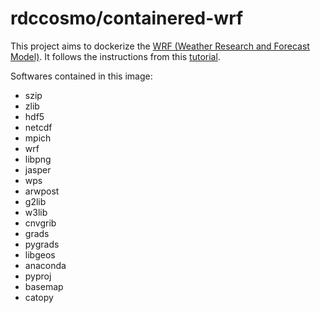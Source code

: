 # rdccosmo/containered-wrf

This project aims to dockerize the [WRF (Weather Research and Forecast Model)](http://www.wrf-model.org/index.php).
It follows the instructions from this [tutorial](http://www2.mmm.ucar.edu/wrf/OnLineTutorial/compilation_tutorial.php).

Softwares contained in this image:
- szip
- zlib
- hdf5
- netcdf
- mpich
- wrf
- libpng
- jasper
- wps
- arwpost
- g2lib
- w3lib
- cnvgrib
- grads
- pygrads
- libgeos
- anaconda
- pyproj
- basemap
- catopy


